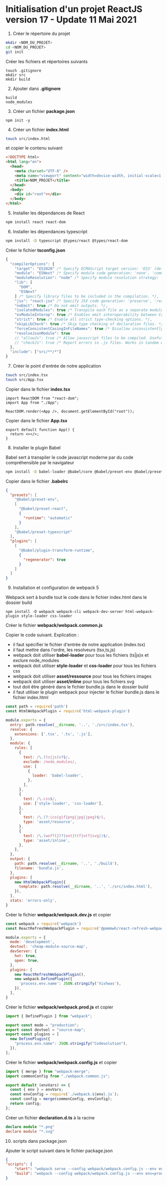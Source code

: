 # Initialisation d'un projet ReactJS version 17 - Update 11 Mai 2021

1) Créer le répertoire du projet

```zsh
mkdir <NOM_DU_PROJET>
cd <NOM_DU_PROJET>
git init
```

Créer les fichiers et répertoires suivants

```
touch .gitignore
mkdir src
mkdir build
```

2) Ajouter dans **.gitignore** 

```
build
node_modules
```

3) Créer un fichier **package.json**

```
npm init -y
```

4) Créer un fichier **index.html**

```zsh
touch src/index.html
```

et copier le contenu suivant 

```html
<!DOCTYPE html>
<html lang="en">
  <head>
    <meta charset="UTF-8" />
    <meta name="viewport" content="width=device-width, initial-scale=1.0" />
    <title>NOM_PROJET</title>
  </head>
  <body>
    <div id="root"></div>
  </body>
</html>
```

5) Installer les dépendances de React
```zsh
npm install react react-dom
```

6) Installer les dépendances typescript

```zsh
npm install -D typescript @types/react @types/react-dom
```

Créer le fichier **tsconfig.json**

```js
{
  "compilerOptions": {
    "target": "ES2020" /* Specify ECMAScript target version: 'ES3' (default), 'ES5', 'ES2015', 'ES2016', 'ES2017', 'ES2018', 'ES2019', 'ES2020', or 'ESNEXT'. */,
    "module": "ESNext" /* Specify module code generation: 'none', 'commonjs', 'amd', 'system', 'umd', 'es2015', 'es2020', or 'ESNext'. */,
    "moduleResolution": "node" /* Specify module resolution strategy: 'node' (Node.js) or 'classic' (TypeScript pre-1.6). */ /* Type declaration files to be included in compilation. */,
    "lib": [
      "DOM",
      "ESNext"
    ] /* Specify library files to be included in the compilation. */,
    "jsx": "react-jsx" /* Specify JSX code generation: 'preserve', 'react-native', 'react' or 'react-jsx'. */,
    "noEmit": true /* Do not emit outputs. */,
    "isolatedModules": true /* Transpile each file as a separate module (similar to 'ts.transpileModule'). */,
    "esModuleInterop": true /* Enables emit interoperability between CommonJS and ES Modules via creation of namespace objects for all imports. Implies 'allowSyntheticDefaultImports'. */,
    "strict": true /* Enable all strict type-checking options. */,
    "skipLibCheck": true /* Skip type checking of declaration files. */,
    "forceConsistentCasingInFileNames": true /* Disallow inconsistently-cased references to the same file. */,
    "resolveJsonModule": true
    // "allowJs": true /* Allow javascript files to be compiled. Useful when migrating JS to TS */,
    // "checkJs": true /* Report errors in .js files. Works in tandem with allowJs. */,
  },
  "include": ["src/**/*"]
}
```

7) Créer le point d'entrée de notre application

```zsh
touch src/index.tsx
touch src/App.tsx
```

Copier dans le fichier **index.tsx**

```tsx
import ReactDOM from "react-dom";
import App from "./App";

ReactDOM.render(<App />, document.getElementById("root"));
```

Copier dans le fichier **App.tsx**

```tsx
export default function App() {
  return <></>;
}
```

8) Installer le plugin Babel

Babel sert à transpiler le code javascript moderne par du code compréhensible par le navigateur

```zsh
npm install -D babel-loader @babel/core @babel/preset-env @babel/preset-react @babel/preset-typescript @babel/plugin-transform-runtime
```

Copier dans le fichier **.babelrc**

```json
{
  "presets": [
    "@babel/preset-env",
    [
      "@babel/preset-react",
      {
        "runtime": "automatic"
      }
    ],
    "@babel/preset-typescript"
  ],
  "plugins": [
    [
      "@babel/plugin-transform-runtime",
      {
        "regenerator": true
      }
    ]
  ]
}
```

9) Installation et configuration de webpack 5

Webpack sert à bundle tout le code dans le fichier index.html dans le dossier build

```
npm install -D webpack webpack-cli webpack-dev-server html-webpack-plugin style-loader css-loader 
```

Créer le fichier **webpack/webpack.common.js**

Copier le code suivant. Explication :
- il faut spécifier le fichier d'entrée de notre application (index.tsx)
- il faut mettre dans l'ordre, les resolveurs (tsx,ts,js)
- webpack doit utiliser **babel-loader** pour tous les fichiers (ts|js)x et exclure node_modules
- webpack doit utiliser **style-loader** et **css-loader** pour tous les fichiers css
- webpack doit utiliser **asset/ressource** pour tous les fichiers images
- webpack doit utiliser **asset/inline** pour tous les fichiers svg
- tout doit être généré dans le fichier bundle.js dans le dossier build
- il faut utiliser le plugin webpack pour injecter le fichier bundle.js dans le fichier index.html

```js
const path = require('path')
const HtmlWebpackPlugin = require('html-webpack-plugin')

module.exports = {
  entry: path.resolve(__dirname, '..', './src/index.tsx'),
  resolve: {
    extensions: ['.tsx', '.ts', '.js'],
  },
  module: {
    rules: [
      {
        test: /\.(ts|js)x?$/,
        exclude: /node_modules/,
        use: [
          {
            loader: 'babel-loader',
          },
        ],
      },
      {
        test: /\.css$/,
        use: ['style-loader', 'css-loader'],
      },
      {
        test: /\.(?:ico|gif|png|jpg|jpeg)$/i,
        type: 'asset/resource',
      },
      {
        test: /\.(woff(2)?|eot|ttf|otf|svg|)$/,
        type: 'asset/inline',
      },
    ],
  },
  output: {
    path: path.resolve(__dirname, '..', './build'),
    filename: 'bundle.js',
  },
  plugins: [
    new HtmlWebpackPlugin({
      template: path.resolve(__dirname, '..', './src/index.html'),
    }),
  ],
  stats: 'errors-only',
}
```

Créer le fichier **webpack/webpack.dev.js** et copier 

```js
const webpack = require('webpack')
const ReactRefreshWebpackPlugin = require('@pmmmwh/react-refresh-webpack-plugin')

module.exports = {
  mode: 'development',
  devtool: 'cheap-module-source-map',
  devServer: {
    hot: true,
    open: true,
  },
  plugins: [
    new ReactRefreshWebpackPlugin(),
    new webpack.DefinePlugin({
      'process.env.name': JSON.stringify('Vishwas'),
    }),
  ],
}
```

Créer le fichier **webpack/webpack.prod.js** et copier 

```js
import { DefinePlugin } from "webpack";

export const mode = "production";
export const devtool = "source-map";
export const plugins = [
  new DefinePlugin({
    "process.env.name": JSON.stringify("Codevolution"),
  }),
];
```


Créer le fichier **webpack/webpack.config.js** et copier 

```js
import { merge } from "webpack-merge";
import commonConfig from "./webpack.common.js";

export default (envVars) => {
  const { env } = envVars;
  const envConfig = require(`./webpack.${env}.js`);
  const config = merge(commonConfig, envConfig);
  return config;
};
```

Créer un fichier **declaration.d.ts** à la racine

```ts
declare module "*.png"
declare module "*.svg"
```


10) scripts dans package.json

Ajouter le script suivant dans le fichier package.json

```json
{
"scripts": {
    "start": "webpack serve --config webpack/webpack.config.js --env env=dev",
    "build": "webpack --config webpack/webpack.config.js --env env=prod",
}
```
